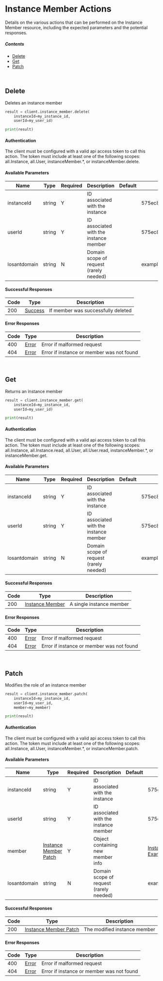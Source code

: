 # Instance Member Actions

Details on the various actions that can be performed on the
Instance Member resource, including the expected
parameters and the potential responses.

##### Contents

*   [Delete](#delete)
*   [Get](#get)
*   [Patch](#patch)

<br/>

## Delete

Deletes an instance member

```python
result = client.instance_member.delete(
    instanceId=my_instance_id,
    userId=my_user_id)

print(result)
```

#### Authentication
The client must be configured with a valid api access token to call this
action. The token must include at least one of the following scopes:
all.Instance, all.User, instanceMember.*, or instanceMember.delete.

#### Available Parameters

| Name | Type | Required | Description | Default | Example |
| ---- | ---- | -------- | ----------- | ------- | ------- |
| instanceId | string | Y | ID associated with the instance |  | 575ec8687ae143cd83dc4a97 |
| userId | string | Y | ID associated with the instance member |  | 575ec8687ae143cd83dc4a94 |
| losantdomain | string | N | Domain scope of request (rarely needed) |  | example.com |

#### Successful Responses

| Code | Type | Description |
| ---- | ---- | ----------- |
| 200 | [Success](_schemas.md#success) | If member was successfully deleted |

#### Error Responses

| Code | Type | Description |
| ---- | ---- | ----------- |
| 400 | [Error](_schemas.md#error) | Error if malformed request |
| 404 | [Error](_schemas.md#error) | Error if instance or member was not found |

<br/>

## Get

Returns an instance member

```python
result = client.instance_member.get(
    instanceId=my_instance_id,
    userId=my_user_id)

print(result)
```

#### Authentication
The client must be configured with a valid api access token to call this
action. The token must include at least one of the following scopes:
all.Instance, all.Instance.read, all.User, all.User.read, instanceMember.*, or instanceMember.get.

#### Available Parameters

| Name | Type | Required | Description | Default | Example |
| ---- | ---- | -------- | ----------- | ------- | ------- |
| instanceId | string | Y | ID associated with the instance |  | 575ec8687ae143cd83dc4a97 |
| userId | string | Y | ID associated with the instance member |  | 575ec8687ae143cd83dc4a94 |
| losantdomain | string | N | Domain scope of request (rarely needed) |  | example.com |

#### Successful Responses

| Code | Type | Description |
| ---- | ---- | ----------- |
| 200 | [Instance Member](_schemas.md#instance-member) | A single instance member |

#### Error Responses

| Code | Type | Description |
| ---- | ---- | ----------- |
| 400 | [Error](_schemas.md#error) | Error if malformed request |
| 404 | [Error](_schemas.md#error) | Error if instance or member was not found |

<br/>

## Patch

Modifies the role of an instance member

```python
result = client.instance_member.patch(
    instanceId=my_instance_id,
    userId=my_user_id,
    member=my_member)

print(result)
```

#### Authentication
The client must be configured with a valid api access token to call this
action. The token must include at least one of the following scopes:
all.Instance, all.User, instanceMember.*, or instanceMember.patch.

#### Available Parameters

| Name | Type | Required | Description | Default | Example |
| ---- | ---- | -------- | ----------- | ------- | ------- |
| instanceId | string | Y | ID associated with the instance |  | 575ec8687ae143cd83dc4a97 |
| userId | string | Y | ID associated with the instance member |  | 575ec8687ae143cd83dc4a94 |
| member | [Instance Member Patch](_schemas.md#instance-member-patch) | Y | Object containing new member info |  | [Instance Member Patch Example](_schemas.md#instance-member-patch-example) |
| losantdomain | string | N | Domain scope of request (rarely needed) |  | example.com |

#### Successful Responses

| Code | Type | Description |
| ---- | ---- | ----------- |
| 200 | [Instance Member Patch](_schemas.md#instance-member-patch) | The modified instance member |

#### Error Responses

| Code | Type | Description |
| ---- | ---- | ----------- |
| 400 | [Error](_schemas.md#error) | Error if malformed request |
| 404 | [Error](_schemas.md#error) | Error if instance or member was not found |

